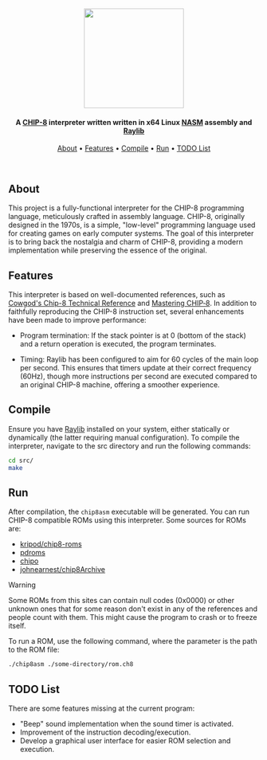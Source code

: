 <h1 align="center">
      <img src="https://github.com/dpv927/chip8asm/assets/113710742/8a5c14ea-02cf-479d-b442-98cfc772d235" height="200">
</h1>

<!-- Project Description -->
<h4 align="center">A <a href="https://en.wikipedia.org/wiki/CHIP-8">CHIP-8</a> interpreter written written in x64 Linux <a href="https://www.nasm.us/">NASM</a> assembly and <a href="https://www.raylib.com/">Raylib</a></h4>

<!-- Quick links -->
<p align="center">
  <a href="#about">About</a> •
  <a href="#features">Features</a> •
  <a href="#features">Compile</a> •
  <a href="#run">Run</a> •
  <a href="#todo-list">TODO List</a>
</p><br>

## About

This project is a fully-functional interpreter for the CHIP-8 programming language,
meticulously crafted in assembly language. CHIP-8, originally designed in the 1970s,
is a simple, "low-level" programming language used for creating games on early
computer systems. The goal of this interpreter is to bring back the nostalgia 
and charm of CHIP-8, providing a modern implementation while preserving the 
essence of the original.

## Features

This interpreter is based on well-documented references, such as 
<a href="http://devernay.free.fr/hacks/chip8/C8TECH10.HTM#0.1">Cowgod's Chip-8 Technical Reference</a>
and <a href="https://github.com/mattmikolay/chip-8/wiki/Mastering-CHIP%E2%80%908">Mastering CHIP‐8</a>.
In addition to faithfully reproducing the CHIP-8 instruction set, several 
enhancements have been made to improve performance:

- Program termination: If the stack pointer is at 0 (bottom of the stack) and a 
return operation is executed, the program terminates.

- Timing: Raylib has been configured to aim for 60 cycles of the main loop per 
second. This ensures that timers update at their correct frequency (60Hz), 
though more instructions per second are executed compared to an original CHIP-8 
machine, offering a smoother experience.

## Compile

Ensure you have <a href="https://github.com/raysan5/raylib/wiki/Working-on-GNU-Linux">Raylib</a>
installed on your system, either statically or dynamically (the latter requiring 
manual configuration). To compile the interpreter, navigate to the src directory 
and run the following commands:

```bash
cd src/
make
```

## Run

After compilation, the `chip8asm` executable will be generated. You can run CHIP-8
compatible ROMs using this interpreter. Some sources for ROMs are:

- <a href="https://github.com/kripod/chip8-roms">kripod/chip8-roms</a>
- <a href="https://www.zophar.net/pdroms/chip8.html">pdroms</a>
- <a href="https://chipo.ber.gp/">chipo</a>
- <a href="https://johnearnest.github.io/chip8Archive/">johnearnest/chip8Archive</a>

> [!WARNING]  
> Some ROMs from this sites can contain null codes (0x0000) or other unknown ones
> that for some reason don't exist in any of the references and people count with them.
> This might cause the program to crash or to freeze itself.

To run a ROM, use the following command, where the parameter is the path to
the ROM file:

```bash
./chip8asm ./some-directory/rom.ch8
```

## TODO List

There are some features missing at the current program:

- "Beep" sound implementation when the sound timer is activated.
- Improvement of the instruction decoding/execution.
- Develop a graphical user interface for easier ROM selection and execution.
